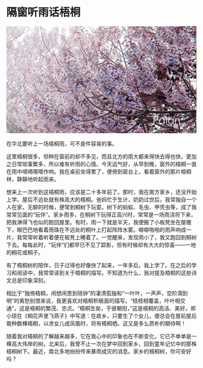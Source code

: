 # 隔窗听雨话梧桐

![桐花如云](images/tonghua.jpg)

在华北要听上一场梧桐雨，可不是件容易的事。

这里梧桐很多，但种在窗前的却不多见，而且北方的雨大都来得快去得也快，更加之日常琐事繁多，所以难有听雨的心情。今天运气好，从早到晚，窗外的梧桐一直在雨中嘀嘀嗒嗒作响。我在桌前坐得累了，便倚到窗台上，看着窗外的那片梧桐林，静静地听起雨来。

想来上一次听到这梧桐雨，应该是二十多年前了。那时，我在南方家乡，还没开始上学。屋后不远处就有株高大的梧桐。爸妈忙于生计，奶奶过世后，我常独自一个人在家，无聊的时候，便常到桐树下玩耍。树下的蚂蚁、毛虫、甲壳虫等，成了我常常见面的“玩伴”。家乡雨多，在桐树下玩得正高兴时，常常是一场雨浇将下来，把我淋得飞也似的跑回屋里。有时，雨一下就是半天，我便搬了小板凳坐在屋檐下，眼巴巴地看着雨珠在不远处的桐叶上打起阵阵水雾。噼噼啪啪的雨声响成一片，我常常听着听着便在板凳上睡着了。一觉醒来，发现雨小了，我又跑回到桐树下去。每每此时，“玩伴”们都早已不见了踪影，但有时候却有大大的惊喜——一地的桐花或桐子。

有了梧桐树的陪伴，日子过得也好像快了起来，一年多后，我上学了。在之后的学习和阅读中，我常常读到关于梧桐的描写。不知道为什么，我对提及梧桐的这些诗文总是印象深刻。

相比于“独倚梧桐，闲想闲思到晓钟”的凄清孤独和“一叶叶，一声声，空阶滴到明”的离愁别恨来说，我更喜欢对梧桐积极面的描写。“枝枝相覆盖，叶叶相交通”，这是梧桐的繁茂、忠贞。“梧桐生矣，于彼朝阳，”这是梧桐的高洁、美好。郑小琼在《桐花声里飞燕子》中写道：在故乡，只要生了个女儿，便总会在屋前屋后栽种数棵梧桐，以求女儿成凤凰时，将有梧桐栖。这又是多么质朴的期待啊！

随着我对梧桐的了解越来越多，它在我心中的印象也在不断变化，它已不单单是一棵高大伟岸的树。北来后，我曾不止一次在梦中回到家乡，回到童年记忆中的那株梧桐树下。最近，南北多地纷纷传来暴雨成灾的消息。家乡的梧桐树，你可安好吗？
